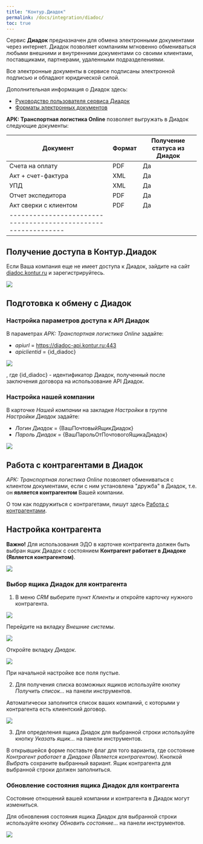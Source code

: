 ```yaml
---
title: "Контур.Диадок"
permalink: /docs/integration/diadoc/
toc: true
---
```


Сервис **Диадок** предназначен для обмена электронными документами через интернет.
Диадок позволяет компаниям мгновенно обмениваться любыми внешними и внутренними документами со своими клиентами,
поставщиками, партнерами, удаленными подразделениями.

Все электронные документы в сервисе подписаны электронной подписью и обладают юридической силой.

Дополнительная информация о Диадок здесь:
  - [Руководство пользователя сервиса Диадок](https://wiki.diadoc.ru/pages/viewpage.action?pageId=720902)
  - [Форматы электронных документов](https://www.diadoc.ru/docs)


**АРК: Транспортная логистика Online** позволяет выгружать в Диадок следующие документы:

| Документ              | Формат | Получение статуса из Диадок |
| --------------------- | ------ | --------------------------- |
| Счета на оплату       | PDF    | Да                          |
| Акт + счет-фактура    | XML    | Да                          |
| УПД                   | XML    | Да                          |
| Отчет экспедитора     | PDF    | Да                          |
| Акт сверки с клиентом | PDF    | Да                          |
|--------------------------------------------------------------|

## Получение доступа в Контур.Диадок
Если Ваша компания еще не имеет доступа к Диадок, зайдите на сайт [diadoc.kontur.ru](https://diadoc.kontur.ru)
и зарегистрируйтесь.

![](/assets/images/diadoc_contour.png)

## Подготовка к обмену с Диадок

### Настройка параметров доступа к API Диадок
В параметрах *АРК: Транспортная логистика Online* задайте:
  - *apiurl* = https://diadoc-api.kontur.ru:443
  - *apiclientid* = {id_diadoc}

![](/assets/images/diadoc_arc.png)

, где {id_diadoc} - идентификатор Диадок, полученный после заключения договора на использование API Диадок.

### Настройка нашей компании
В карточке *Нашей компании* на закладке *Настройки* в группе *Настройки Диадок* задайте:
  - *Логин Диадок* = {ВашПочтовыйЯщикДиадок}
  - *Пароль Диадок* = {ВашПарольОтПочтовогоЯщикаДиадок}

![](/assets/images/diadoc_password.png)   

## Работа с контрагентами в Диадок
*АРК: Транспортная логистика Online* позволяет обмениваться с клиентом документами,
если с ним установлена "дружба" в Диадок, т.е. он **является контрагентом** Вашей компании.

О том как подружиться с контрагетами, пишут здесь
[Работа с контрагентами](https://wiki.diadoc.ru/pages/viewpage.action?pageId=1146921).

## Настройка контрагента
**Важно!** Для использования ЭДО в карточке контрагента должен быть выбран ящик
Диадок с состоянием **Контрагент работает в Диадоке (Является контрагентом)**.

![](/assets/images/diadoc_counterparty.png)   

### Выбор ящика Диадок для контрагента
1) В меню *CRM* выберите пункт *Клиенты* и откройте карточку нужного контрагента.

![](/assets/images/diadok1.png)

Перейдите на вкладку *Внешние системы*.

![](/assets/images/diadok2.png)

Откройте вкладку *Диадок*.

![](/assets/images/diadok3.png)

При начальной настройке все поля пустые.

2) Для получения списка возможных ящиков используйте кнопку *Получить список...* на панели инструментов.

Автоматически заполнится список ваших компаний, с которыми у контрагента есть клиентский договор.

![](/assets/images/diadok4.png)

3) Для определения ящика Диадок для выбранной строки используйте кнопку *Указать ящик...* на панели инструментов.

В открывшейся форме поставьте флаг для того варианта, где состояние *Контрагент работает в Диадоке (Является контрагентом)*.
Кнопкой *Выбрать* сохраните выбранный вариант. Ящик контрагента для выбранной строки должен заполниться.

### Обновление состояния ящика Диадок для контрагента
Состояние отношений вашей компании и контрагента в Диадок могут измениться.

Для обновления состояния ящика Диадок для выбранной строки используйте кнопку *Обновить состояние...* на панели инструментов.

![](/assets/images/diadok5.png)
